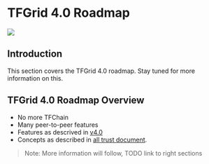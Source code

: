 <h1>TFGrid 4.0 Roadmap</h1>

![](img/roadmap.png)

## Introduction

This section covers the TFGrid 4.0 roadmap. Stay tuned for more information on this.

## TFGrid 4.0 Roadmap Overview

- No more TFChain
- Many peer-to-peer features
- Features as descrived in [v4.0](v40/40.md)
- Concepts as described in [all trust document](v40/alltrust.md).

> Note: More information will follow, TODO link to right sections